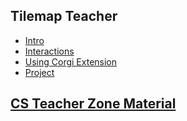 ## Tilemap Teacher

* [Intro](/courses/csintro1/teacherzone/trimmed-notes/tilemap/intro)
* [Interactions](/courses/csintro1/teacherzone/trimmed-notes/tilemap/interactions)
* [Using Corgi Extension](/courses/csintro1/teacherzone/trimmed-notes/tilemap/extensions)
* [Project](/courses/csintro1/teacherzone/trimmed-notes/tilemap/project)

## [CS Teacher Zone Material](/courses/csintro1/teacherzone/trimmed-notes/teachers)